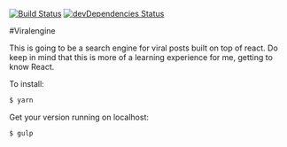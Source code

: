 [![Build Status](https://travis-ci.org/ArnaudWeyts/viralengine.svg?branch=master)](https://travis-ci.org/ArnaudWeyts/viralengine)
[![devDependencies Status](https://david-dm.org/arnaudweyts/viralengine/dev-status.svg)](https://david-dm.org/arnaudweyts/viralengine?type=dev)

#Viralengine

This is going to be a search engine for viral posts built on top of react.
Do keep in mind that this is more of a learning experience for me, getting to know React.

To install:

```sh
$ yarn
```

Get your version running on localhost:

```sh
$ gulp
```